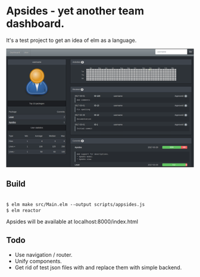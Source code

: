 # Apsides - yet another team dashboard.

It's a test project to get an idea of elm as a language.

![User view](img/user-page-view.png)

## Build

````````````````````````````````````````````````````````````````````````````````

$ elm make src/Main.elm --output scripts/appsides.js
$ elm reactor

````````````````````````````````````````````````````````````````````````````````

Apsides will be available at localhost:8000/index.html

## Todo

* Use navigation / router.
* Unify components.
* Get rid of test json files with and replace them with simple backend.
